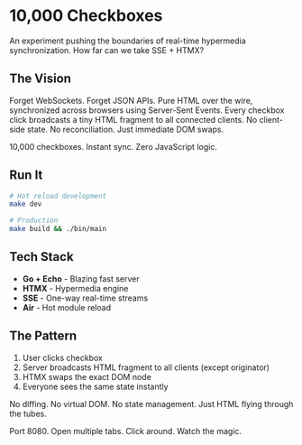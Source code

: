 # 10,000 Checkboxes

An experiment pushing the boundaries of real-time hypermedia synchronization. How far can we take SSE + HTMX?

## The Vision

Forget WebSockets. Forget JSON APIs. Pure HTML over the wire, synchronized across browsers using Server-Sent Events. Every checkbox click broadcasts a tiny HTML fragment to all connected clients. No client-side state. No reconciliation. Just immediate DOM swaps.

10,000 checkboxes. Instant sync. Zero JavaScript logic.

## Run It

```bash
# Hot reload development
make dev

# Production
make build && ./bin/main
```

## Tech Stack

- **Go + Echo** - Blazing fast server
- **HTMX** - Hypermedia engine
- **SSE** - One-way real-time streams
- **Air** - Hot module reload

## The Pattern

1. User clicks checkbox
2. Server broadcasts HTML fragment to all clients (except originator)
3. HTMX swaps the exact DOM node
4. Everyone sees the same state instantly

No diffing. No virtual DOM. No state management. Just HTML flying through the tubes.

Port 8080. Open multiple tabs. Click around. Watch the magic.